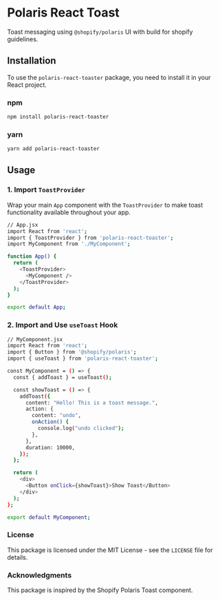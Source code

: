 # Polaris React Toast
Toast messaging using `@shopify/polaris` UI with build for shopify guidelines.

## Installation

To use the `polaris-react-toaster` package, you need to install it in your React project.

### npm
```bash
npm install polaris-react-toaster
```

### yarn
```bash
yarn add polaris-react-toaster
```

## Usage
### 1. Import `ToastProvider`
Wrap your main `App` component with the `ToastProvider` to make toast functionality available throughout your app.

```bash
// App.jsx
import React from 'react';
import { ToastProvider } from 'polaris-react-toaster';
import MyComponent from './MyComponent';

function App() {
  return (
    <ToastProvider>
      <MyComponent />
    </ToastProvider>
  );
}

export default App;

```

### 2. Import and Use `useToast` Hook
```bash
// MyComponent.jsx
import React from 'react';
import { Button } from '@shopify/polaris';
import { useToast } from 'polaris-react-toaster';

const MyComponent = () => {
  const { addToast } = useToast();

  const showToast = () => {
    addToast({
      content: "Hello! This is a toast message.",
      action: {
        content: "undo",
        onAction() {
          console.log("undo clicked");
        },
      },
      duration: 10000,
    });
  };

  return (
    <div>
      <Button onClick={showToast}>Show Toast</Button>
    </div>
  );
};

export default MyComponent;
```

### License

This package is licensed under the MIT License - see the `LICENSE` file for details.

### Acknowledgments

This package is inspired by the Shopify Polaris Toast component.